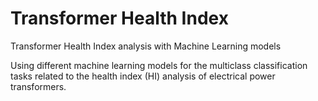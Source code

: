 # Transformer Health Index
Transformer Health Index analysis with Machine Learning models

Using different machine learning models for the multiclass classification tasks related to the health index (HI) analysis of electrical power transformers.
